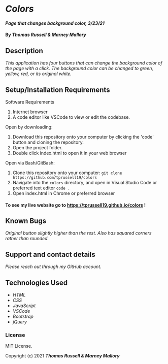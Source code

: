 # _Colors_

#### _Page that changes background color, 3/23/21_

#### By _Thomas Russell & Marney Mallory_

## Description

_This application has four buttons that can change the background color of the page with a click. The background color can be changed to green, yellow, red, or its original white._

## Setup/Installation Requirements

Software Requirements
1. Internet browser
2. A code editor like VSCode to view or edit the codebase.

Open by downloading:
1. Download this repository onto your computer by clicking the 'code' button and cloning the repository.
2. Open the project folder.
2. Double click index.html to open it in your web browser

Open via Bash/GitBash:
1. Clone this repository onto your computer:
`git clone https://github.com/tprussell19/colors`
2. Navigate into the `colors` directory, and open in Visual Studio Code or preferred text editor
`code .`
3. Open index.html in Chrome or preferred browser

#### To see my live website go to https://tprussell19.github.io/colors !


## Known Bugs

_Original button slightly higher than the rest. Also has squared corners rather than rounded._

## Support and contact details

_Please reach out through my GitHub account._

## Technologies Used

* _HTML_
* _CSS_
* _JavaScript_
* _VSCode_
* _Bootstrap_
* _jQuery_

### License

MIT License.

Copyright (c) 2021 **_Thomas Russell & Marney Mallory_**